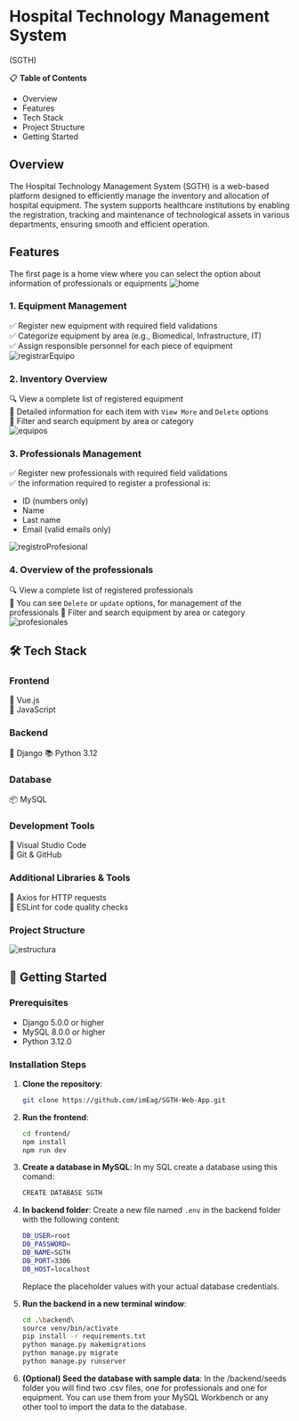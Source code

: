 # Hospital Technology Management System

(SGTH)

📋 **Table of Contents**

- Overview
- Features
- Tech Stack
- Project Structure
- Getting Started

## Overview

The Hospital Technology Management System (SGTH) is a web-based platform designed to efficiently manage the inventory
and allocation of hospital equipment. The system supports healthcare institutions by enabling the registration, tracking
and maintenance of technological assets in various departments, ensuring smooth and efficient operation.

## Features

The first page is a home view where you can select the option about information of professionals or equipments
![home](./frontend/src/assets/images/home.png)

### 1. Equipment Management

✅ Register new equipment with required field validations  
✅ Categorize equipment by area (e.g., Biomedical, Infrastructure, IT)  
✅ Assign responsible personnel for each piece of equipment  
![registrarEquipo](./frontend/src/assets/images/registrarEquipo.png)

### 2. Inventory Overview

🔍 View a complete list of registered equipment  
📝 Detailed information for each item with `View More` and `Delete` options  
🔄 Filter and search equipment by area or category  
![equipos](./frontend/src/assets/images/equipos.png)

### 3. Professionals Management

✅ Register new professionals with required field validations  
✅ the information required to register a professional is:

- ID (numbers only)
- Name
- Last name
- Email (valid emails only)

![registroProfesional](./frontend/src/assets/images/registroProfesional.jpg)

### 4. Overview of the professionals

🔍 View a complete list of registered professionals  
📝 You can see `Delete` or `update` options, for management of the professionals
🔄 Filter and search equipment by area or category  
![profesionales](./frontend/src/assets/images/profesionales.jpg)

## 🛠 Tech Stack

### Frontend

🎨 Vue.js  
🎠 JavaScript

### Backend

🚀 Django
📚 Python 3.12

### Database

📦 MySQL

### Development Tools

📝 Visual Studio Code  
🐙 Git & GitHub

### Additional Libraries & Tools

📡 Axios for HTTP requests  
🚦 ESLint for code quality checks

### Project Structure

![estructura](./frontend/src/assets/images/2.jpg)

## 🚀 Getting Started

### Prerequisites

- Django 5.0.0 or higher
- MySQL 8.0.0 or higher
- Python 3.12.0

### Installation Steps

1. **Clone the repository**:
    ```bash
    git clone https://github.com/imEag/SGTH-Web-App.git
    ```

2. **Run the frontend**:
    ```bash
    cd frontend/
    npm install
    npm run dev
    ```

3. **Create a database in MySQL**:
   In my SQL create a database using this comand:
    ```bash
    CREATE DATABASE SGTH
    ```

4. **In backend folder**:
   Create a new file named `.env` in the backend folder with the following content:
    ```bash
    DB_USER=root
    DB_PASSWORD=
    DB_NAME=SGTH
    DB_PORT=3306
    DB_HOST=localhost
    ```
   Replace the placeholder values with your actual database credentials.


5. **Run the backend in a new terminal window**:
    ```bash
    cd .\backend\
    source venv/bin/activate
    pip install -r requirements.txt
    python manage.py makemigrations
    python manage.py migrate
    python manage.py runserver
    ```
6. **(Optional) Seed the database with sample data**:
   In the /backend/seeds folder you will find two .csv files, one for professionals and one for equipment. You can use
   them from your MySQL Workbench or any other tool to import the data to the database.

